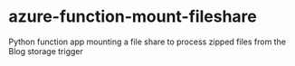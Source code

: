 # azure-function-mount-fileshare
Python function app mounting a file share to process zipped files from the Blog storage trigger 
